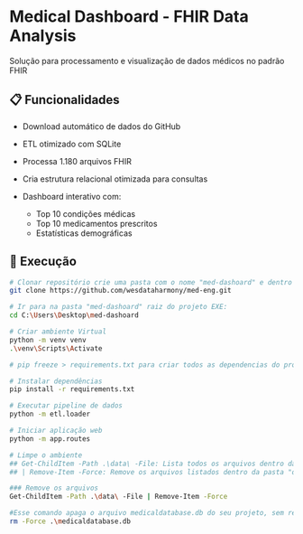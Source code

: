 # Medical Dashboard - FHIR Data Analysis
Solução para processamento e visualização de dados médicos no padrão FHIR

## 📋 Funcionalidades
- Download automático de dados do GitHub
- ETL otimizado com SQLite
 - Processa 1.180 arquivos FHIR
 - Cria estrutura relacional otimizada para consultas

- Dashboard interativo com:
  - Top 10 condições médicas
  - Top 10 medicamentos prescritos
  - Estatísticas demográficas

## 🚀 Execução
```bash
# Clonar repositório crie uma pasta com o nome "med-dashoard" e dentro da mesma CLONE o projeto.
git clone https://github.com/wesdataharmony/med-eng.git

# Ir para na pasta "med-dashoard" raiz do projeto EXE:
cd C:\Users\Desktop\med-dashoard

# Criar ambiente Virtual
python -m venv venv
.\venv\Scripts\Activate

# pip freeze > requirements.txt para criar todos as dependencias do projeto

# Instalar dependências
pip install -r requirements.txt

# Executar pipeline de dados
python -m etl.loader

# Iniciar aplicação web
python -m app.routes

# Limpe o ambiente
## Get-ChildItem -Path .\data\ -File: Lista todos os arquivos dentro da pasta data (mas não remove subpastas).
## | Remove-Item -Force: Remove os arquivos listados dentro da pasta "data".

### Remove os arquivos
Get-ChildItem -Path .\data\ -File | Remove-Item -Force

#Esse comando apaga o arquivo medicaldatabase.db do seu projeto, sem remover nenhuma pasta.
rm -Force .\medicaldatabase.db

